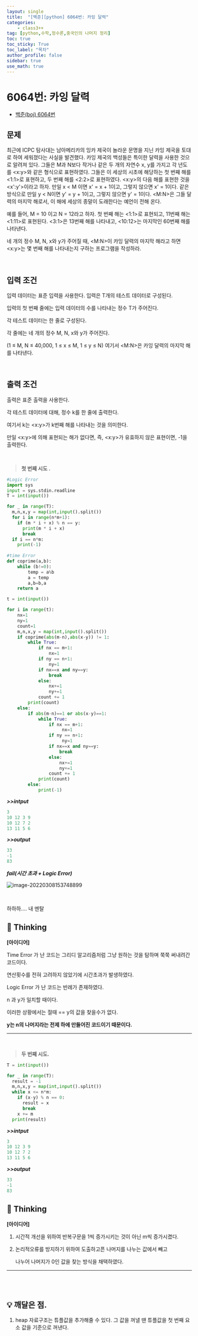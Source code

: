 ```yaml
---
layout: single
title:  "[백준][python] 6064번: 카잉 달력"
categories: 
    - class3++
tag: [python,수학,정수론,중국인의 나머지 정리]
toc: true
toc_sticky: True
toc_label: "목차"
author_profile: false
sidebar: true
use_math: true
---
```


# 6064번: 카잉 달력

* [백준(boj) 6064번](https://www.acmicpc.net/problem/6064)



## 문제

최근에 ICPC 탐사대는 남아메리카의 잉카 제국이 놀라운 문명을 지닌 카잉 제국을 토대로 하여 세워졌다는 사실을 발견했다. 카잉 제국의 백성들은 특이한 달력을 사용한 것으로 알려져 있다. 그들은 M과 N보다 작거나 같은 두 개의 자연수 x, y를 가지고 각 년도를 <x:y>와 같은 형식으로 표현하였다. 그들은 이 세상의 시초에 해당하는 첫 번째 해를 <1:1>로 표현하고, 두 번째 해를 <2:2>로 표현하였다. <x:y>의 다음 해를 표현한 것을 <x':y'>이라고 하자. 만일 x < M 이면 x' = x + 1이고, 그렇지 않으면 x' = 1이다. 같은 방식으로 만일 y < N이면 y' = y + 1이고, 그렇지 않으면 y' = 1이다. <M:N>은 그들 달력의 마지막 해로서, 이 해에 세상의 종말이 도래한다는 예언이 전해 온다. 

예를 들어, M = 10 이고 N = 12라고 하자. 첫 번째 해는 <1:1>로 표현되고, 11번째 해는 <1:11>로 표현된다. <3:1>은 13번째 해를 나타내고, <10:12>는 마지막인 60번째 해를 나타낸다. 

네 개의 정수 M, N, x와 y가 주어질 때, <M:N>이 카잉 달력의 마지막 해라고 하면 <x:y>는 몇 번째 해를 나타내는지 구하는 프로그램을 작성하라. 

<br/>

## 입력 조건

입력 데이터는 표준 입력을 사용한다. 입력은 T개의 테스트 데이터로 구성된다. 

입력의 첫 번째 줄에는 입력 데이터의 수를 나타내는 정수 T가 주어진다. 

각 테스트 데이터는 한 줄로 구성된다. 

각 줄에는 네 개의 정수 M, N, x와 y가 주어진다. 

(1 ≤ M, N ≤ 40,000, 1 ≤ x ≤ M, 1 ≤ y ≤ N) 여기서 <M:N>은 카잉 달력의 마지막 해를 나타낸다.

<br/>

## 출력 조건

출력은 표준 출력을 사용한다.

 각 테스트 데이터에 대해, 정수 k를 한 줄에 출력한다.

 여기서 k는 <x:y>가 k번째 해를 나타내는 것을 의미한다. 

만일 <x:y>에 의해 표현되는 해가 없다면, 즉, <x:y>가 유효하지 않은 표현이면, -1을 출력한다.

<br/>

> **첫 번째 시도 .**

```python
#Logic Error 
import sys
input = sys.stdin.readline
T = int(input())

for _ in range(T):
  m,n,x,y = map(int,input().split())
  for i in range(n*m+1):
    if (m * i + x) % n == y:
      print(m * i + x)
      break
  if i == n*m:
    print(-1)
    
#time Error
def coprime(a,b):
    while (b!=0):
        temp = a%b
        a = temp
        a,b=b,a
    return a

t = int(input())

for i in range(t):
    nx=1
    ny=1
    count=1
    m,n,x,y = map(int,input().split())
    if coprime(abs(m-n),abs(x-y)) != 1:
        while True:
            if nx == m+1:
                nx=1
            if ny == n+1:
                ny=1
            if nx==x and ny==y:
                break
            else:
                nx+=1
                ny+=1
            count += 1
        print(count)
    else:
        if abs(m-n)==1 or abs(x-y)==1:
            while True:
                if nx == m+1:
                     nx=1
                if ny == n+1:
                     ny=1
                if nx==x and ny==y:
                    break
                else:
                    nx+=1
                    ny+=1
                count += 1
            print(count)
        else:
            print(-1)
```

 ***>>intput***

```python
3
10 12 3 9
10 12 7 2
13 11 5 6
```

 ***>>output***

```python
33
-1
83
```

 ***fail(시간 초과  + Logic Error)***

![image-20220308153748899](../../images/2022-03-08-boj-6064/image-20220308153748899.png)

<br/>

하하하.... 내 멘탈

## 🌝 Thinking

**[아이디어]**

Time Error 가 난 코드는 그리디 알고리즘처럼 그냥 원하는 것을 탐하며 쭉쭉 써내려간 코드이다.

연산횟수를 전혀 고려하지 않았기에 시간초과가 발생하였다.



Logic Error 가 난 코드는 반례가 존재하였다.

n 과 y가 일치할 때이다. 

이러한 상황에서는 절때 == y의 값을 찾을수가 없다. 

**y는 n의 나머지라는 전제 하에 만들어진 코드이기 때문이다.**

***

<br/>

> **두 번째 시도.**

```python
T = int(input())

for _ in range(T):
  result = -1
  m,n,x,y = map(int,input().split())
  while x <= n*m:
    if (x-y) % n == 0:
      result = x
      break
    x += m
  print(result)
```

 ***>>intput***

```python
3
10 12 3 9
10 12 7 2
13 11 5 6
```

 ***>>output***

```python
33
-1
83
```

## 🌝 Thinking

**[아이디어]**

1. 시간적 개선을 위하여 반복구문을 1씩 증가시키는 것이 아닌 m씩 증가시켰다.

2. 논리적오류를 방지하기 위하여 도출하고픈 나머지를 나누는 값에서 빼고

   나누어 나머지가 0인 값을 찾는 방식을 채택하였다.

***

<br/>

<br/>

## 💡 깨달은 점.

1. heap 자료구조는 튜플값을 추가해줄 수 있다. 그 값을 꺼낼 땐 튜플값을 첫 번째 요소 값을 기준으로 꺼낸다.

